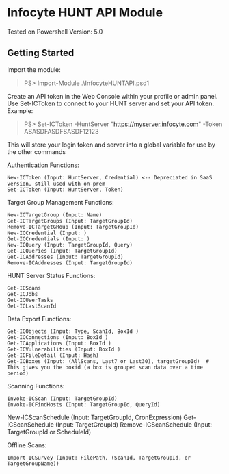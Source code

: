 # Infocyte HUNT API Module
Tested on Powershell Version: 5.0

## Getting Started
Import the module:
> PS> Import-Module .\InfocyteHUNTAPI.psd1

Create an API token in the Web Console within your profile or admin panel.
Use Set-ICToken to connect to your HUNT server and set your API token.
Example:
> PS> Set-ICToken -HuntServer "https://myserver.infocyte.com" -Token ASASDFASDFSASDF12123

This will store your login token and server into a global variable for use by the other commands

Authentication Functions:

    New-ICToken (Input: HuntServer, Credential) <-- Depreciated in SaaS version, still used with on-prem
    Set-ICToken (Input: HuntServer, Token)

Target Group Management Functions:

	New-ICTargetGroup (Input: Name)
	Get-ICTargetGroups (Input: TargetGroupId)
	Remove-ICTargetGRoup (Input: TargetGroupId)
	New-ICCredential (Input: )
	Get-ICCredentials (Input: )
	New-ICQuery (Input: TargetGroupId, Query)
	Get-ICQueries (Input: TargetGroupId)
	Get-ICAddresses (Input: TargetGroupId)
	Remove-ICAddresses (Input: TargetGroupId)

HUNT Server Status Functions:

    Get-ICScans
    Get-ICJobs
    Get-ICUserTasks
    Get-ICLastScanId

Data Export Functions:

	Get-ICObjects (Input: Type, ScanId, BoxId )
	Get-ICConnections (Input: BoxId )
	Get-ICApplications (Input: BoxId )
	Get-ICVulnerabilities (Input: BoxId )
	Get-ICFileDetail (Input: Hash)
	Get-ICBoxes (Input: (AllScans, Last7 or Last30), targetGroupId)  # This gives you the boxid (a box is grouped scan data over a time period)

Scanning Functions:

	Invoke-ICScan (Input: TargetGroupId)
	Invoke-ICFindHosts (Input: TargetGroupId, QueryId)
  New-ICScanSchedule (Input: TargetGroupId, CronExpression)
  Get-ICScanSchedule (Input: TargetGroupId)
  Remove-ICScanSchedule (Input: TargetGroupId or ScheduleId)

Offline Scans:

	Import-ICSurvey (Input: FilePath, (ScanId, TargetGroupId, or TargetGroupName))
